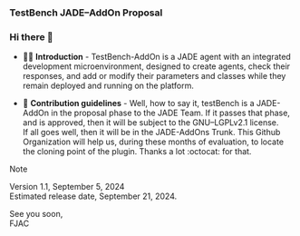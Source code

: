 
### TestBench JADE–AddOn Proposal

### Hi there 👋

- 🙋‍♀️ **Introduction** -  TestBench-AddOn  is a JADE agent with an integrated development microenvironment, designed to create agents, check their responses, and add or modify their parameters and classes while they remain deployed and running on the platform.

- 🌈 **Contribution guidelines** -  Well, how to say it, testBench is a JADE-AddOn in the proposal phase to the JADE Team. If it passes that phase, and is approved, then it will be subject to the GNU–LGPLv2.1 license. </br>
If all goes well, then it will be in the JADE-AddOns Trunk. This Github Organization will help us, during these months of evaluation, to locate the cloning point of the plugin. Thanks a lot :octocat: for that.


> [!NOTE]
> Version 1.1, September 5, 2024<br>
Estimated release date, September 21, 2024.

See you soon,<br>
FJAC

